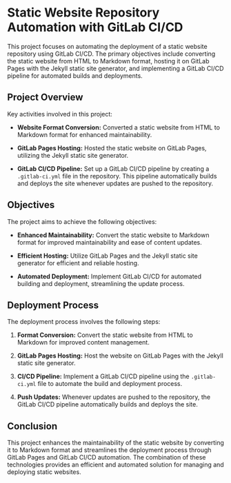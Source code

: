 # Static Website Repository Automation with GitLab CI/CD

This project focuses on automating the deployment of a static website repository using GitLab CI/CD. The primary objectives include converting the static website from HTML to Markdown format, hosting it on GitLab Pages with the Jekyll static site generator, and implementing a GitLab CI/CD pipeline for automated builds and deployments.

## Project Overview

Key activities involved in this project:

- **Website Format Conversion:** Converted a static website from HTML to Markdown format for enhanced maintainability.

- **GitLab Pages Hosting:** Hosted the static website on GitLab Pages, utilizing the Jekyll static site generator.

- **GitLab CI/CD Pipeline:** Set up a GitLab CI/CD pipeline by creating a `.gitlab-ci.yml` file in the repository. This pipeline automatically builds and deploys the site whenever updates are pushed to the repository.

## Objectives

The project aims to achieve the following objectives:

- **Enhanced Maintainability:** Convert the static website to Markdown format for improved maintainability and ease of content updates.

- **Efficient Hosting:** Utilize GitLab Pages and the Jekyll static site generator for efficient and reliable hosting.

- **Automated Deployment:** Implement GitLab CI/CD for automated building and deployment, streamlining the update process.

## Deployment Process

The deployment process involves the following steps:

1. **Format Conversion:** Convert the static website from HTML to Markdown for improved content management.

2. **GitLab Pages Hosting:** Host the website on GitLab Pages with the Jekyll static site generator.

3. **CI/CD Pipeline:** Implement a GitLab CI/CD pipeline using the `.gitlab-ci.yml` file to automate the build and deployment process.

4. **Push Updates:** Whenever updates are pushed to the repository, the GitLab CI/CD pipeline automatically builds and deploys the site.

## Conclusion

This project enhances the maintainability of the static website by converting it to Markdown format and streamlines the deployment process through GitLab Pages and GitLab CI/CD automation. The combination of these technologies provides an efficient and automated solution for managing and deploying static websites.

